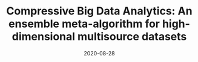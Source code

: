 ---
title: "Compressive Big Data Analytics: An ensemble meta-algorithm for high-dimensional multisource datasets"
collection: publications
permalink: /publication/2009-10-01-paper-title-number-1
excerpt: 'Simeone Marino, Yi Zhao, Nina Zhou, Yiwang Zhou, Arthur W. Toga,Lu Zhao, Yingsi Jian, Yichen Yang, **Yehu Chen**, Qiucheng Wu, Jessica Wild, Brandon Cummings and Ivo D. Dinov.'
date: 2020-08-28
venue: 'Plos one'
paperurl: 'https://journals.plos.org/plosone/article?id=10.1371/journal.pone.0228520'
---